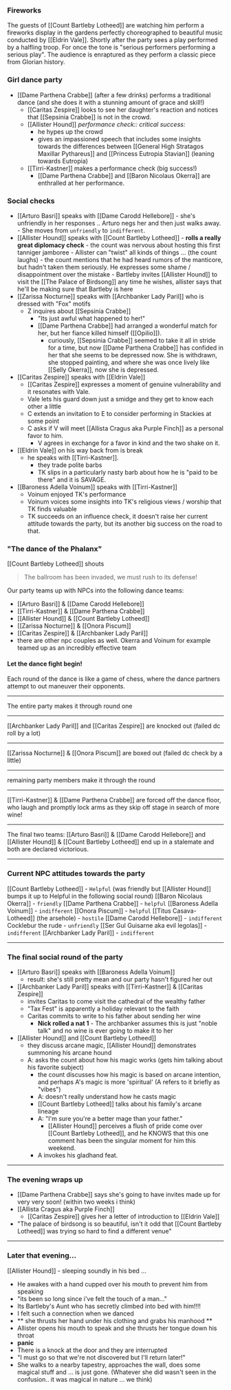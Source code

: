 
### Fireworks
The guests of [[Count Bartleby Lotheed]] are watching him perform a fireworks display in the gardens perfectly choreographed to beautiful music conducted by [[Eldrin Vale]].
Shortly after the party sees a play performed by a halfling troop.  For once the tone is "serious performers performing a serious play".  The audience is enraptured as they perform a classic piece from Glorian history.

### Girl dance party
- [[Dame Parthena Crabbe]] (after a few drinks) performs a traditional dance (and she does it with a stunning amount of grace and skill!)
	- [[Caritas Zespire]] looks to see her daughter's reaction and notices that [[Sepsinia Crabbe]] is not in the crowd.
	- [[Allister Hound]] *performance check:: critical success:* 
		- he hypes up the crowd
		- gives an impassioned speech that includes some insights towards the differences between [[General High Stratagos Maxillar Pythareus]] and [[Princess Eutropia Stavian]] (leaning towards Eutropia)
	- [[Tirri-Kastner]] makes a performance check (big success!)
		- [[Dame Parthena Crabbe]] and [[Baron Nicolaus Okerra]] are enthralled at her performance.

### Social checks
-  [[Arturo Basri]] speaks with [[Dame Carodd Hellebore]] 
		- she's unfriendly in her responses .. Arturo negs her and then just walks away.
		- She moves from `unfriendly` to `indifferent`.
- [[Allister Hound]] speaks with [[Count Bartleby Lotheed]]
		- **rolls a really great diplomacy check**
		- the count was nervous about hosting this first tanniger jamboree
		- Allister can "twist" all kinds of things ... (the count laughs)
		- the count mentions that he had heard rumors of the manticore, but hadn't taken them seriously. He expresses some shame / disappointment over the mistake
		- Bartleby invites [[Allister Hound]] to visit the [[The Palace of Birdsong]] any time he wishes, allister says that he'll be making sure that Bartleby is here
- [[Zarissa Nocturne]] speaks with [[Archbanker Lady Paril]] who is dressed with "Fox" motifs
	- Z inquires about [[Sepsinia Crabbe]]
		- "Its just awful what happened to her!"
		- [[Dame Parthena Crabbe]] had arranged a wonderful match for her, but her fiance  killed himself ([[Opilio]]).
			- curiously, [[Sepsinia Crabbe]] seemed to take it all in stride for a time, but now [[Dame Parthena Crabbe]] has confided in her that she seems to be depressed now.  She is withdrawn, she stopped painting, and where she was once lively like [[Selly Okerra]], now she is depressed.
- [[Caritas Zespire]] speaks with [[Eldrin Vale]]
	-  [[Caritas Zespire]] expresses a moment of genuine vulnerability and it resonates with Vale.
	- Vale lets his guard down just a smidge and they get to know each other a little
	- C extends an invitation to E to consider performing in Stackies at some point
	- C asks if V will meet [[Allista Cragus aka Purple Finch]] as a personal favor to him.
		- V agrees in exchange for a favor in kind and the two shake on it.
- [[Eldrin Vale]] on his way back from is break
	- he speaks with [[Tirri-Kastner]].
		- they trade polite barbs
		- TK slips in a particularly nasty barb about how he is "paid to be there" and it is SAVAGE.
-  [[Baroness Adella Voinum]] speaks with [[Tirri-Kastner]]
	- Voinum enjoyed TK's performance
	- Voinum voices some insights into TK's religious views / worship that TK finds valuable
	- TK succeeds on an influence check, it doesn't raise her current attitude towards the party,  but its another big success on the road to that.

### "The dance of the Phalanx"
[[Count Bartleby Lotheed]] shouts
> The ballroom has been invaded, we must rush to its defense!

Our party teams up with NPCs into the following dance teams:
- [[Arturo Basri]] & [[Dame Carodd Hellebore]]
- [[Tirri-Kastner]] & [[Dame Parthena Crabbe]]
- [[Allister Hound]] & [[Count Bartleby Lotheed]]
- [[Zarissa Nocturne]] & [[Onora Piscum]]
- [[Caritas Zespire]] & [[Archbanker Lady Paril]]
- there are other npc couples as well.  Okerra and Voinum for example teamed up as an incredibly effective team

#### Let the dance fight begin!
Each round of the dance is like a game of chess, where the dance partners attempt to out maneuver their opponents.

--- 
The entire party makes it through round one

---

[[Archbanker Lady Paril]] and [[Caritas Zespire]] are knocked out (failed dc roll by a lot)

---
[[Zarissa Nocturne]] & [[Onora Piscum]] are boxed out (failed dc check by a little)

---
remaining party members make it through the round

---

[[Tirri-Kastner]] & [[Dame Parthena Crabbe]] are forced off the dance floor, who laugh and promptly lock arms as they skip off stage in search of more wine!

---

The final two teams:  [[Arturo Basri]] & [[Dame Carodd Hellebore]] and [[Allister Hound]] & [[Count Bartleby Lotheed]] end up in a stalemate and both are declared victorious.


---

### Current NPC attitudes towards the party 

[[Count Bartleby Lotheed]] - `Helpful` (was friendly but [[Allister Hound]] bumps it up to Helpful in the following social round)
[[Baron Nicolaus Okerra]] - `friendly`
[[Dame Parthena Crabbe]] - `helpful`
[[Baroness Adella Voinum]] - `indifferent`
[[Onora Piscum]] - `helpful`
[[Titus Casava-Lotheed]]  (the arsehole) - `hostile`
[[Dame Carodd Hellebore]] - `indifferent`
Cocklebur the rude - `unfriendly`
[[Ser Gul Guisarne aka evil legolas]] - `indifferent`
[[Archbanker Lady Paril]] - `indifferent`

---

### The final social round of the party

- [[Arturo Basri]] speaks with [[Baroness Adella Voinum]]
	- result:  she's still pretty mean and our party hasn't figured her out
- [[Archbanker Lady Paril]] speaks with [[Tirri-Kastner]] & [[Caritas Zespire]]
	- invites Caritas to come visit the cathedral of the wealthy father
	- "Tax Fest" is apparently a holiday relevant to the faith
	- Caritas commits to write to his father about sending her wine
		- **Nick rolled a nat 1** - The archbanker assumes this is just "noble talk" and no wine is ever going to make it to her
- [[Allister Hound]] and [[Count Bartleby Lotheed]]
	- they discuss arcane magic, [[Allister Hound]] demonstrates summoning his arcane hound
	- A: asks the count about how his magic works (gets him talking about his favorite subject)
		- the count discusses how his magic is based on arcane intention, and perhaps A's magic is more 'spiritual' (A refers to it briefly as "vibes")
		- A: doesn't really understand how he casts magic
		- [[Count Bartleby Lotheed]] talks about his family's arcane lineage
		- A: "I'm sure you're a better mage than your father."
			- [[Allister Hound]] perceives a flush of pride come over [[Count Bartleby Lotheed]], and he KNOWS that this one comment has been the singular moment for him this weekend.
		- A invokes his gladhand feat.


---

### The evening wraps up
- [[Dame Parthena Crabbe]] says she's going to have invites made up for very very soon! (within two weeks i think)
- [[Allista Cragus aka Purple Finch]]
	- [[Caritas Zespire]] gives her a letter of introduction to [[Eldrin Vale]]
- "The palace of birdsong is so beautiful, isn't it odd that [[Count Bartleby Lotheed]] was trying so hard to find a different venue" 

---
### Later that evening...

[[Allister Hound]] - sleeping soundly in his bed ... 
- He awakes with a hand cupped over his mouth to prevent him from speaking
- "its been so long since i've felt the touch of a man..."
- Its Bartleby's Aunt who has secretly climbed into bed with him!!!!
- I felt such a connection when we danced
- ** she thrusts her hand under his clothing and grabs his manhood **
- Allister opens his mouth to speak and she thrusts her tongue down his throat
- **panic**
- There is a knock at the door and they are interrupted
- "I must go so that we're not discovered but I'll return later!"
- She walks to a nearby tapestry, approaches the wall, does some magical stuff and ... is just gone.  (Whatever she did wasn't seen in the confusion.. it was magical in nature ... we think)



